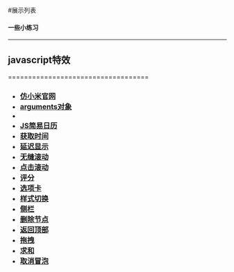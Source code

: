 #展示列表
<h4>一些小练习</h4><hr/>
<h2>javascript特效</h2>
===================================
<h3>
<ul>
  <li><a href="http://misliu.github.io/web/xiaomi/index.html">仿小米官网</a></li>
  <li><a href="http://misliu.github.io/web/coding/arguments.html">arguments对象</li>
  <li><a href=""></a></li>
	<li><a href="http://misliu.github.io/web/coding/calendar.html">JS简易日历</a></li>
	<li><a href="http://misliu.github.io/web/coding/clock.html">获取时间</a></li>
	<li><a href="http://misliu.github.io/web/coding/delay.html">延迟显示</a></li>
	<li><a href="http://misliu.github.io/web/coding/marquee.html">无缝滚动</a></li>
	<li><a href="http://misliu.github.io/web/coding/marquee1.html">点击滚动</a></li>
	<li><a href="http://misliu.github.io/web/coding/score.html">评分</a></li>
	<li><a href="http://misliu.github.io/web/coding/tab.html">选项卡</a></li>
	<li><a href="http://misliu.github.io/web/coding/toggleCss.html">样式切换</a></li>
	<li><a href="http://misliu.github.io/web/coding/%E4%BE%A7%E8%BE%B9%E6%A0%8F.html">侧栏</a></li>
	<li><a href="http://misliu.github.io/web/coding/%E5%85%A8%E9%80%89%E4%B8%8E%E5%88%A0%E9%99%A4.html">删除节点</a></li>
	<li><a href="http://misliu.github.io/web/coding/%E5%9B%9E%E5%88%B0%E9%A1%B6%E9%83%A8.html">返回顶部</a></li>
	<li><a href="http://misliu.github.io/web/coding/%E6%8B%96%E6%8B%BD.html">拖拽</a></li>
	<li><a href="http://misliu.github.io/web/coding/%E6%B1%82%E5%92%8C.html">求和</a></li>
	<li><a href="http://misliu.github.io/web/coding/%E9%9F%B3%E4%B9%90%E5%88%97%E8%A1%A8%E4%B8%8E%E9%98%BB%E6%AD%A2%E4%BA%8B%E4%BB%B6%E5%86%92%E6%B3%A1.html">取消冒泡</a></li>
<ul>  
</h3>
